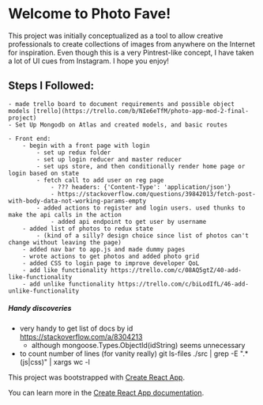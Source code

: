 # Welcome to Photo Fave!
This project was initially conceptualized as a tool to allow creative professionals to create collections of images from anywhere on the Internet for inspiration. Even though this is a very Pintrest-like concept, I have taken a lot of UI cues from Instagram. I hope you enjoy!

## Steps I Followed:
	- made trello board to document requirements and possible object models [trello](https://trello.com/b/NIe6eTfM/photo-app-mod-2-final-project)
	- Set Up Mongodb on Atlas and created models, and basic routes

	- Front end:
		- begin with a front page with login
			- set up redux folder
			- set up login reducer and master reducer
			- set ups store, and then conditionally render home page or login based on state
			- fetch call to add user on reg page 
				- ??? headers: {'Content-Type': 'application/json'}
				- https://stackoverflow.com/questions/39842013/fetch-post-with-body-data-not-working-params-empty
			- added actions to register and login users. used thunks to make the api calls in the action
				- added api endpoint to get user by username
		- added list of photos to redux state 
			- (kind of a silly? design choice since list of photos can't change without leaving the page)
		- added nav bar to app.js and made dummy pages
		- wrote actions to get photos and added photo grid
		- added CSS to login page to improve developer QoL
		- add like functionality https://trello.com/c/08AQ5gtZ/40-add-like-functionality
		- add unlike functionality https://trello.com/c/biLodIfL/46-add-unlike-functionality


##### Handy discoveries
- very handy to get list of docs by id https://stackoverflow.com/a/8304213
	- although 
			mongoose.Types.ObjectId(idString) seems unnecessary
- to count number of lines (for vanity really)
	git ls-files ./src | grep -E ".*(js|css)" | xargs wc -l


This project was bootstrapped with [Create React App](https://github.com/facebook/create-react-app).

You can learn more in the [Create React App documentation](https://facebook.github.io/create-react-app/docs/getting-started).